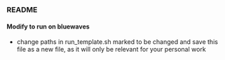 ### README

#### Modify to run on bluewaves

- change paths in run_template.sh marked to be changed and save this file as a new file, as it will only be relevant for your personal work
